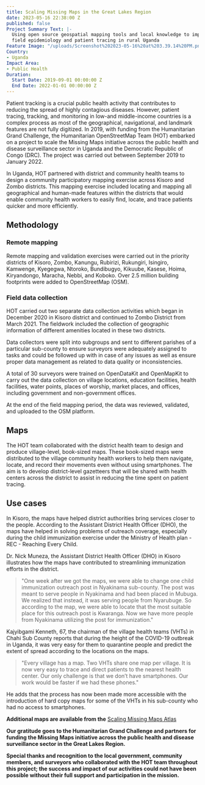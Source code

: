 ```yaml
---
title: Scaling Missing Maps in the Great Lakes Region
date: 2023-05-16 22:38:00 Z
published: false
Project Summary Text: |-
  Using open source geospatial mapping tools and local knowledge to improve
  field epidemiology and patient tracing in rural Uganda
Feature Image: "/uploads/Screenshot%202023-05-16%20at%203.39.14%20PM.png"
Country:
- Uganda
Impact Area:
- Public Health
Duration:
  Start Date: 2019-09-01 00:00:00 Z
  End Date: 2022-01-01 00:00:00 Z
---
```


Patient tracking is a crucial public health activity that contributes to reducing the spread of highly contagious diseases. However, patient tracing, tracking, and monitoring in low-and middle-income countries is a complex process as most of the geographical, navigational, and landmark features are not fully digitized. In 2019, with funding from the Humanitarian Grand Challenge, the Humanitarian OpenStreetMap Team (HOT) embarked on a project to scale the Missing Maps initiative across the public health and disease surveillance sector in Uganda and the Democratic Republic of Congo (DRC). The project was carried out between September 2019 to January 2022.

In Uganda, HOT partnered with district and community health teams to design a community participatory mapping exercise across Kisoro and Zombo districts. This mapping exercise included locating and mapping all geographical and human-made features within the districts that would enable community health workers to easily find, locate, and trace patients quicker and more efficiently.

## Methodology

### Remote mapping

Remote mapping and validation exercises were carried out in the priority districts of Kisoro, Zombo, Kanungu, Rubirizi, Rukungiri, Isingiro, Kamwenge, Kyegegwa, Ntoroko, Bundibugyo, Kikuube, Kasese, Hoima, Kiryandongo, Maracha, Nebbi, and Koboko. Over 2.5 million building footprints were added to OpenStreetMap (OSM).

### Field data collection

HOT carried out two separate data collection activities which began in December 2020 in Kisoro district and continued to Zombo District from March 2021. The fieldwork included the collection of geographic information of different amenities located in these two districts.

Data collectors were split into subgroups and sent to different parishes of a particular sub-county to ensure surveyors were adequately assigned to tasks and could be followed up with in case of any issues as well as ensure proper data management as related to data quality or inconsistencies.

A total of 30 surveyors were trained on OpenDataKit and OpenMapKit to carry out the data collection on village locations, education facilities, health facilities, water points, places of worship, market places, and offices, including government and non-government offices.

At the end of the field mapping period, the data was reviewed, validated, and uploaded to the OSM platform.

## Maps

The HOT team collaborated with the district health team to design and produce village-level, book-sized maps. These book-sized maps were distributed to the village community health workers to help them navigate, locate, and record their movements even without using smartphones. The aim is to develop district-level gazetteers that will be shared with health centers across the district to assist in reducing the time spent on patient tracing.

## Use cases

In Kisoro, the maps have helped district authorities bring services closer to the people. According to the Assistant District Health Officer (DHO), the maps have helped in solving problems of outreach coverage, especially during the child immunization exercise under the Ministry of Health plan - REC - Reaching Every Child.

Dr. Nick Muneza, the Assistant District Health Officer (DHO) in Kisoro illustrates how the maps have contributed to streamlining immunization efforts in the district.

> "One week after we got the maps, we were able to change one child immunization outreach post in Nyakinama sub-county. The post was meant to serve people in Nyakinama and had been placed in Mubuga. We realized that instead, it was serving people from Nyarubuge. So according to the map, we were able to locate that the most suitable place for this outreach post is Kwaranga. Now we have more people from Nyakinama utilizing the post for immunization."

Kajyibgami Kenneth, 67, the chairman of the village health teams (VHTs) in Chahi Sub County reports that during the height of the COVID-19 outbreak in Uganda, it was very easy for them to quarantine people and predict the extent of spread according to the locations on the maps.

> "Every village has a map. Two VHTs share one map per village. It is now very easy to trace and direct patients to the nearest health center. Our only challenge is that we don’t have smartphones. Our work would be faster if we had these phones."

He adds that the process has now been made more accessible with the introduction of hard copy maps for some of the VHTs in his sub-county who had no access to smartphones.

**Additional maps are available from the** [Scaling Missing Maps Atlas](https://drive.google.com/file/d/1pE0ai58bD84wLxPP0cP-sB63kN9SK7Ys/view)

**Our gratitude goes to the Humanitarian Grand Challenge and partners for funding the Missing Maps initiative across the public health and disease surveillance sector in the Great Lakes Region.**

**Special thanks and recognition to the local government, community members, and surveyors who collaborated with the HOT team throughout this project; the success and impact of our activities could not have been possible without their full support and participation in the mission.**